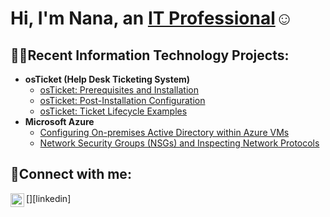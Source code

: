 <h1>Hi, I'm Nana, an <a href="https://linkedin.com/in/nana-kessie">IT Professional</a>☺</h1>

<h2>👨‍💻Recent Information Technology Projects:</h2>

- <b>osTicket (Help Desk Ticketing System)</b>
  - [osTicket: Prerequisites and Installation](https://github.com/Kestech87/osticket-prereqs)
  - [osTicket: Post-Installation Configuration](https://github.com/Kestech87/post-install-config)
  - [osTicket: Ticket Lifecycle Examples](https://github.com/Kestech87/ticket-lifecycle)
- <b>Microsoft Azure</b>
  - [Configuring On-premises Active Directory within Azure VMs](https://github.com/Kestech87/configure-ad)
  - [Network Security Groups (NSGs) and Inspecting Network Protocols](https://github.com/Kestech87/azure-network-protocols)

<h2>🤳Connect with me:</h2>
[<img align="left" alt="Nana | LinkedIn" width="22px" src="https://cdn.jsdelivr.net/npm/simple-icons@v3/icons/linkedin.svg" />][linkedin]

[linkedin]: https://linkedin.com/in/nana-kessie
